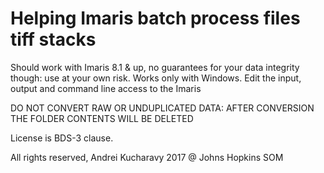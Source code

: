 #  Helping Imaris batch process files tiff stacks

Should work with Imaris 8.1 & up, no guarantees for your data integrity though: use at your own risk. Works only with Windows.
Edit the input, output and command line access to the Imaris

DO NOT CONVERT RAW OR UNDUPLICATED DATA: AFTER CONVERSION THE FOLDER CONTENTS WILL BE DELETED

License is BDS-3 clause.

All rights reserved,
Andrei Kucharavy 2017 @ Johns Hopkins SOM
